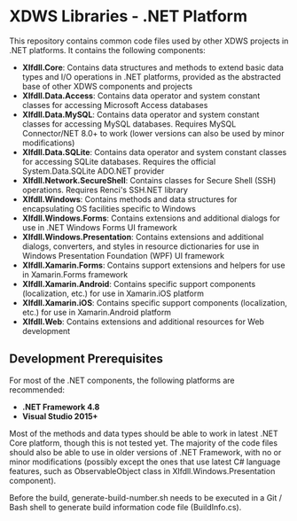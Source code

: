 # XDWS Libraries - .NET Platform
This repository contains common code files used by other XDWS projects in .NET platforms. It contains the following components:

* **Xlfdll.Core**: Contains data structures and methods to extend basic data types and I/O operations in .NET platforms, provided as the abstracted base of other XDWS components and projects
* **Xlfdll.Data.Access**: Contains data operator and system constant classes for accessing Microsoft Access databases
* **Xlfdll.Data.MySQL**: Contains data operator and system constant classes for accessing MySQL databases. Requires MySQL Connector/NET 8.0+ to work (lower versions can also be used by minor modifications)
* **Xlfdll.Data.SQLite**: Contains data operator and system constant classes for accessing SQLite databases. Requires the official System.Data.SQLite ADO.NET provider
* **Xlfdll.Network.SecureShell**: Contains classes for Secure Shell (SSH) operations. Requires Renci's SSH.NET library
* **Xlfdll.Windows**: Contains methods and data structures for encapsulating OS facilities specific to Windows
* **Xlfdll.Windows.Forms**: Contains extensions and additional dialogs for use in .NET Windows Forms UI framework
* **Xlfdll.Windows.Presentation**: Contains extensions and additional dialogs, converters, and styles in resource dictionaries for use in Windows Presentation Foundation (WPF) UI framework
* **Xlfdll.Xamarin.Forms**: Contains support extensions and helpers for use in Xamarin.Forms framework
* **Xlfdll.Xamarin.Android**: Contains specific support components (localization, etc.) for use in Xamarin.iOS platform
* **Xlfdll.Xamarin.iOS**: Contains specific support components (localization, etc.) for use in Xamarin.Android platform
* **Xlfdll.Web**: Contains extensions and additional resources for Web development

## Development Prerequisites
For most of the .NET components, the following platforms are recommended:

* **.NET Framework 4.8**
* **Visual Studio 2015+**

Most of the methods and data types should be able to work in latest .NET Core platform, though this is not tested yet. The majority of the code files should also be able to use in older versions of .NET Framework, with no or minor modifications (possibly except the ones that use latest C# language features, such as ObservableObject class in Xlfdll.Windows.Presentation component). 

Before the build, generate-build-number.sh needs to be executed in a Git / Bash shell to generate build information code file (BuildInfo.cs).

